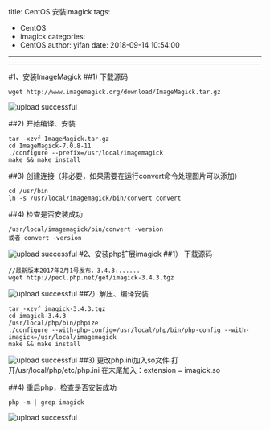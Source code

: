 title: CentOS 安装imagick
tags:
  - CentOS
  - imagick
categories:
  - CentOS
author: yifan
date: 2018-09-14 10:54:00
---
---
#1、安装ImageMagick
##1) 下载源码
```
wget http://www.imagemagick.org/download/ImageMagick.tar.gz
```

![upload successful](/images/pasted-25.png)
<!-- more -->
##2) 开始编译、安装
```
tar -xzvf ImageMagick.tar.gz
cd ImageMagick-7.0.8-11
./configure --prefix=/usr/local/imagemagick
make && make install
```

##3) 创建连接（非必要，如果需要在运行convert命令处理图片可以添加）
```
cd /usr/bin
ln -s /usr/local/imagemagick/bin/convert convert
```

##4) 检查是否安装成功
```
/usr/local/imagemagick/bin/convert -version
或者 convert -version
```
![upload successful](/images/pasted-29.png)
#2、安装php扩展imagick
##1） 下载源码
```
//最新版本2017年2月1号发布，3.4.3.......
wget http://pecl.php.net/get/imagick-3.4.3.tgz
```

![upload successful](/images/pasted-26.png)
##2）解压、编译安装
```
tar -xzvf imagick-3.4.3.tgz
cd imagick-3.4.3
/usr/local/php/bin/phpize
./configure --with-php-config=/usr/local/php/bin/php-config --with-imagick=/usr/local/imagemagick
make && make install
```

![upload successful](/images/pasted-27.png)
##3) 更改php.ini加入so文件
打开/usr/local/php/etc/php.ini
在末尾加入：extension = imagick.so

##4) 重启php，检查是否安装成功
```
php -m | grep imagick
```
![upload successful](/images/pasted-28.png)
